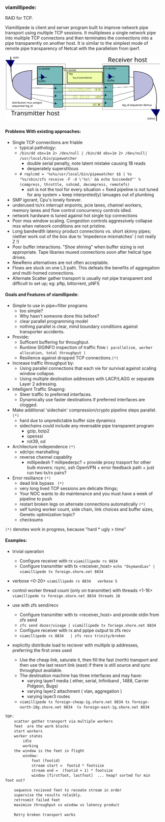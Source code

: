 ### viamillipede:

RAID for TCP.

Viamillipede is client and server program built to improve network pipe transport using multiple TCP sessions.  It multiplexes a single network pipe into multiple TCP connectons and then terminates the connections into a pipe transparently on another host.  It is similar to the simplest mode of remote pipe transparency of Netcat with the parallelism from iperf.

![alt text](theory_operation_viamillipede.svg "theory of operation")
#### Problems With existing approaches:

+ Single TCP connections are friable
     + typical pathology:
     +  `/bin/dd obs=1m 2> /dev/null | /bin/dd obs=1m 2> /dev/null| /usr/local/bin/pipewatcher` 
          + double serial penalty, note latent mistake  causing 1B reads
          + desperately superstitious 
     + `# replcmd = '%s%s/usr/local/bin/pipewatcher $$ | %s "%s/sbin/zfs receive -F -d \'%s\' && echo Succeeded"' % (compress, throttle, sshcmd, decompress, remotefs)
 `
          + ssh is not the tool for every situation 
	  + fixed pipeline is not tuned for any system
	  + keep interpreted(y) lanuages out of plumbing
 + SMP igorant, Cpu's lonely forever.
 + underused tx/rx interrupt enpoints, pcie lanes, channel workers, memory lanes and flow control concurrency controls idled.
 + network hardware is tuned against hot single tcp connections
 + Poor mss window scaling. Congestion controls aggressively collapse mss when network conditions are not pristine.
 + Long bandwidth latency product connections vs. short skinny pipes; niether work out of the box due to 'impedence mismatches' ( not really Z !) 
 + Poor buffer interactions. "Shoe shining" when buffer sizing is not appropriate. Tape libaries muxed connections soon after helical  type drives. 
 + NewReno alternatives are not often acceptable.
 + Flows are stuck on one L3 path.  This defeats the benefits of aggregation and multi-homed connections.
 + Alternate Scatter gather transport is usually not pipe transparent and difficult to set up; eg: pftp, bittorrent, pNFS


#### Goals and Features of viamillipede:
+ Simple to use in pipe+filter programs
     + too simple?
     + Why hasn't someone done this before?
     + clear parallel  programming model
     + nothing parallel is clear, mind boundary conditions against transporter accidents. 
+ Provide:
     + Sufficent buffering for throughput.
     + Runtime SIGINFO inspection of traffic flow.`( parallelism, worker allocation, total throughput )`
     + Resilience against dropped TCP connections.`(*)`
+ Increase traffic throughput by:
     + Using parallel connections that each vie for survival against scaling window collapse.
     + Using multiple destination addresses with LACP/LAGG or separate Layer 2 adressing.
+ Intelligent Traffic Shaping:
     + Steer traffic to preferred interfaces.
     + Dynamically use faster destinations if preferred interfaces are clogged.
+ Make additional 'sidechain' compression/crypto pipeline steps parallel. `(*)`
     + hard due to unpredictable buffer size dynamics
     + sidechains could include any reversable pipe transparent program
          + gzip, bzip2
          + openssl
          + rot39, od
+ Architecture independence `(*)`
     + xdr/rpc marshalling 
     + reverse channel  capablity 
          + millipedesh ? millipederpc?
	  + provide proxy trasport for other bulk movers: rsync, ssh OpenVPN
	  + error feedback path
	  + just run two tx/rx pairs?
+ Error resiliance `(*)`
     + dead link bypass ` (*)`
     + very long lived TCP sessions are delicate things;
     + Your NOC wants to do maintenance and you must have a week of pipeline to push
     + restart broken legs on alternate connections automatically `(*)`
     + self tuning worker count, side chain, link choices and buffer sizes, Genetic optimization topic?
     + checksums

`(*)` denotes work in progress, because "hard * ugly > time"

#### Examples:

+ trivial operation
     + Configure receiver  with rx <portnum>
	` viamillipede rx 8834  `
     + Configure transmitter with  tx <receiver_host> <portnum> 
	` echo "Osymandias" | viamillipede tx foreign.shore.net 8834  `
+ verbose  <0-20>
	` viamillipede rx 8834   verbose 5 `
+ control worker thread count (only on transmitter) with threads <1-16>
	` viamillipede tx foreign.shore.net 8834 threads 16 `
+ use with zfs send/recv
     + Configure transmitter with  tx <receiver_host> <portnum>  and provide stdin from zfs send	
     + ` zfs send dozer/visage | viamillipede tx foriegn.shore.net 8834  `
     + Configure receiver  with rx <portnum>  and ppipe output to zfs recv
     +	`viamillipede rx 8834   | zfs recv trinity/broken `

+ explicitly distribute load to reciever with multiple ip addresses, preferring the first ones used
     + Use the cheap link, saturate it, then fill the fast (north) transport and then use the last resort link (east) if there is still source and sync throughput available.
     + The destination machine has three interfaces and may have:
          + varying layer1 media ( ether, serial, Infiniband , 1488, Carrier Pidgeon, Bugs)
          + varying layer2 attachment ( vlan, aggregation )
          + varying layer3 routes
     + `viamillipede tx foreign-cheap-1g.shore.net 8834 tx foreign-north-10g.shore.net 8834  tx foreign-east-1g.shore.net 8834 `



```
TOP:
	scatter gather transport via multiple workers
	feet  are the work blocks
	start workers
	worker states
		idle
		working
	the window is the feet in flight
		window:
			foot (footid)
			stream start =  footid * footsize
			stream end =  (footid + 1) * footsize
			window [firstfoot, lastfoot]  ... heap? sorted for min foot out?

	sequence recieved feet to receate stream in order
	supervise the results relaibly.
	retrnsmit failed feet
	maximize throughput vs window vs latency product

	Retry broken transport works
```
